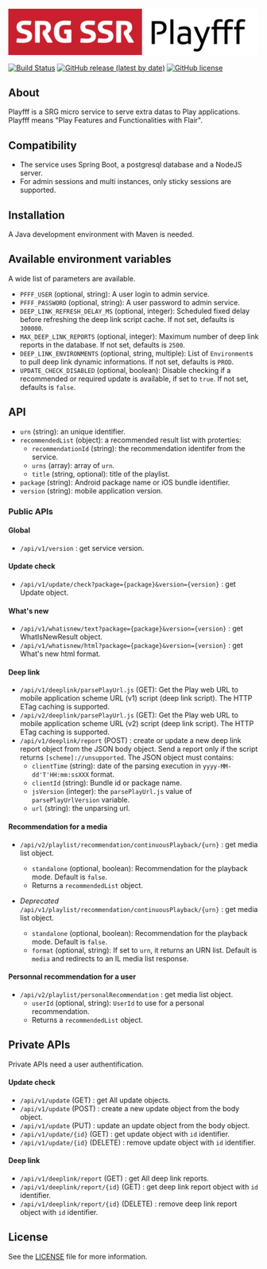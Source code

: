 [![SRG Logger logo](README-images/logo.png)](https://github.com/SRGSSR/pfff)

[![Build Status](https://travis-ci.org/SRGSSR/pfff.svg?branch=master)](https://travis-ci.org/SRGSSR/pfff) [![GitHub release (latest by date)](https://img.shields.io/github/v/release/SRGSSR/pfff)](https://github.com/SRGSSR/pfff/releases) [![GitHub license](https://img.shields.io/github/license/SRGSSR/pfff)](https://github.com/SRGSSR/pfff/blob/master/LICENSE)


## About

Playfff is a SRG micro service to serve extra datas to Play applications. Playfff means "Play Features and Functionalities with Flair".

## Compatibility

- The service uses Spring Boot, a postgresql database and a NodeJS server.
- For admin sessions and multi instances, only sticky sessions are supported.

## Installation

A Java development environment with Maven is needed.

## Available environment variables

A wide list of parameters are available.

* `PFFF_USER` (optional, string): A user login to admin service.
* `PFFF_PASSWORD` (optional, string): A user password to admin service.
* `DEEP_LINK_REFRESH_DELAY_MS` (optional, integer): Scheduled fixed delay before refreshing the deep link script cache. If not set, defaults is `300000`.
* `MAX_DEEP_LINK_REPORTS` (optional, integer): Maximum number of deep link reports in the database. If not set, defaults is `2500`.
* `DEEP_LINK_ENVIRONMENTS` (optional, string, multiple): List of `Environment`s to pull deep link dynamic informations. If not set, defaults is `PROD`.
* `UPDATE_CHECK_DISABLED` (optional, boolean): Disable checking if a recommended or required update is available, if set to `true`. If not set, defaults is `false`.

## API
 * `urn` (string): an unique identifier.
 * `recommendedList` (object): a recommended result list with proterties:
 	* `recommendationId` (string): the recommendation identifer from the service.
 	* `urns` (array): array of `urn`.
 	* `title` (string, optional): title of the playlist.
 * `package` (string): Android package name or iOS bundle identifier.
 * `version` (string): mobile application version.

### Public APIs

#### Global

* `/api/v1/version` : get service version.

#### Update check

* `/api/v1/update/check?package={package}&version={version}` : get Update object.

#### What's new

* `/api/v1/whatisnew/text?package={package}&version={version}` : get WhatIsNewResult object.
* `/api/v1/whatisnew/html?package={package}&version={version}` : get What's new html format.

#### Deep link

* `/api/v1/deeplink/parsePlayUrl.js` (GET): Get the Play web URL to mobile application scheme URL (v1) script (deep link script). The HTTP ETag caching is supported.
* `/api/v2/deeplink/parsePlayUrl.js` (GET): Get the Play web URL to mobile application scheme URL (v2) script (deep link script). The HTTP ETag caching is supported.
* `/api/v1/deeplink/report` (POST) : create or update a new deep link report object from the JSON body object. Send a report only if the script returns `[scheme]://unsupported`. The JSON object must contains:
  * `clientTime` (string): date of the parsing execution in `yyyy-MM-dd'T'HH:mm:ssXXX` format.
  * `clientId` (string): Bundle id or package name.
  * `jsVersion` (integer): the `parsePlayUrl.js` value of `parsePlayUrlVersion` variable. 
  * `url` (string): the unparsing url.

#### Recommendation for a media

* `/api/v2/playlist/recommendation/continuousPlayback/{urn}` : get media list object.
	* `standalone` (optional, boolean): Recommendation for the playback mode. Default is `false`.
	* Returns a `recommendedList` object.

* *Deprecated* `/api/v1/playlist/recommendation/continuousPlayback/{urn}` : get media list object.
	* `standalone` (optional, boolean): Recommendation for the playback mode. Default is `false`.
	* `format` (optional, string): If set to `urn`, it returns an URN list. Default is `media` and redirects to an IL media list response.

#### Personnal recommendation for a user

* `/api/v2/playlist/personalRecommendation` : get media list object.
	* `userId` (optional, string): `UserId` to use for a personal recommendation.
	* Returns a `recommendedList` object.

## Private APIs

Private APIs need a user authentification.

#### Update check

* `/api/v1/update` (GET) : get All update objects.
* `/api/v1/update` (POST) : create a new update object from the body object.
* `/api/v1/update` (PUT) : update an update object from the body object.
* `/api/v1/update/{id}` (GET) : get update object with `id` identifier.
* `/api/v1/update/{id}` (DELETE) : remove update object with `id` identifier.

#### Deep link

* `/api/v1/deeplink/report` (GET) : get All deep link reports.
* `/api/v1/deeplink/report/{id}` (GET) : get deep link report object with `id` identifier.
* `/api/v1/deeplink/report/{id}` (DELETE) : remove deep link report object with `id` identifier.
 
## License

See the [LICENSE](../LICENSE) file for more information.
